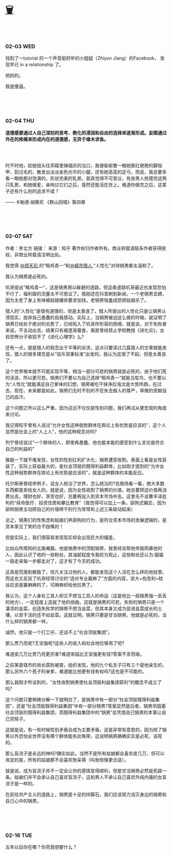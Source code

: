 # [🗑](https://yuliuu.com/BIN)

<br>

<br>

### 02-03 WED

找到了一tutorial 的一个声音挺好听的小姐姐（Zhiyun Jiang）的Facebook， 发现早已 in a relationship 了。

他妈的。

我是傻逼。

<br><br><br>

### 02-04 THU

**道德感要通过人自己深刻的思考、教化的浸润和自由的选择来逐渐形成。妄图通过外在的疼痛来形成内在的道德感，无异于缘木求鱼。**

<br>

<br>

时不时地，趁她扭头往茶碟里弹烟灰的当口，我便偷偷瞥一眼她那红艳艳的脚指甲，刮过毛的，散发出淡淡金色光华的小腿，还有她高高的足弓，而且，我总要多看一眼她那对饱满的，形状完美的乳房。我真觉得不可思议，有些男人抚摸完这两只乳房，和她做爱，亲吻过它们之后，竟然还能活在世上。难道你做完之后，这辈子还有什么别的追求不成？



—— 卡勒德·胡赛尼 《群山回唱》第四章

<br><br><br>

### 02-07 SAT

作者：李北方
链接：
来源：知乎
著作权归作者所有。商业转载请联系作者获得授权，非商业转载请注明出处。



我觉得 [@郑天玑 ](http://www.zhihu.com/people/7ecc331b2342c9aefd3e26997519ecd4)的“租鸡青一“和[@城市猎人 ](http://www.zhihu.com/people/1a40d2e99ed2e10e3738d9f47aa126bc)“人性化”对待锅男都太温和了。

我认为锅男是必死的。

叽哥提出“租鸡青一“，这是锅男用以躲避的道路，但这条道路叽哥最近也发现恐怕不行了，福利姬的流量太不可思议了。我刚还在抖音刷到新闻，一个老锅男去嫖，因为太老了身上有味被姑娘嫌弃要求加钱，老锅男恼羞成怒把姑娘杀了。

猎人的“人性化”是很有道理的，但是太善良了。猎人所提出的人性化只是让锅男认清现实，放弃自己愚蠢的自我感动。实际上，当锅男被迫这么做的时候，就证明了锅男已经处于绝对的劣势了，已经陷入了叽哥所形容的困境，就是说，对于失败者来说，不主动出击，结果只有被逐渐蚕食，美匪曾经禁止学校教授《进化论》，女权恐怖分子收拾不了《进化心理学》么?

还有一点，就是猎人的观念出于平等的诉求，这点只要读过几篇猎人的文章就能发现，猎人的很多理念是从“驳斥双重标准”出发的，我认为这很了不起，但是太善良了。

这个世界根本就不可能实现平等，相当一部分可悲的锅男就是必死的，由于他们死的活该，所以更可悲。锅男们不要以为自己选择“租鸡青一”就能当鸵鸟，也不要以为“人性化”就能满足自己爹味的幻想，锅男被吃干抹净后淘汰是大势所趋，在过去、现在、未来都是如此，锅男们无时不刻的不在失去做人的尊严，卑微的贡献自己的血汗。

这个问题之所以这么严重，因为这远不仅仅是性别问题，我们再试从更宏观的角度来讨论。

我记得知乎曾有人说过“允许女性这种弱势群体在舆论上有优势是应该的”，这个人显然是社会上的“人上人”，他的这种观念对吗?

列宁曾经说过“一个群体的人，即使再愚蠢，他也能本能的感受到什么言论是符合自己的利益的”

推敲一下就不难发现，女性的性别红利扩大化，锅男遭受收割，表面上看是女性获益了，实际上获益最大的，是社会顶层的既得利益群体，比如刚才提到的“允许女性这种弱势群体在舆论上有优势是应该的”，就是这种群体的本能反应。

托尔斯泰曾经举例子，说女人统治了世界，怎么统治的?去商场看一看，绝大多数东西都是卖给女人的。就是说，因为女性收割了锅男的价值，她总要把这价值再消费出去，理财也好，享受也好，总要再投入到资本市场中去。这里先不谈曹丰泽批判的“续命医疗、投资住房和攀比教育”（我觉得可以加上一条，舔狗式婚恋，因为舔狗锅男主动把自己的价值榨干的行为常常和上述三条联动起来）

总之，锅男们的性焦虑和姑娘们养舔狗的行为，是符合资本市场的发展逻辑的，是资本家见了笑的合不拢嘴的！

但是实际上，我们很容易发现现实却会出现巨大的偏差。

比如众所周知的北美阉猫，他是锅男中的顶配锅男，我曾经去帮他举报网暴他的人，因此认识了他的一些粉丝，其油腻程度令我叹为观止，这些粉丝还认为:猫猫一路走来每一步都走对了，这才有了今天的成功。

这真是荒唐到极致了，但凡关注过他的人，都能发现这个人活在怎么样的地狱里。而这也又反驳了叽哥经常讨论的“选对专业赢麻了”方面的内容，浙大+伯克利+硅谷应该是赢麻麻的了，可麻麻却给他拉黑了。

我认为，这个人身处工具人却又不想当工具人的命运（这是他比一般锅男强一丢丢的地方），一定程度上造就了他的扭曲。这就是锅男的可悲，失败的锅男只是一个凄凉的韭菜，创造失败学的锅男不想当韭菜，但其本身又成为促进韭菜成长的土壤，以至于活的还不如韭菜。这就证明，锅男只要是甘当锅男，他就是必死的，当什么样的锅男都一样。

诚然，他只是一个打工仔，还谈不上“社会顶层集团”。

那么贾乃亮呢?王宝强呢?这些人的收入和社会地位够用了吧?

难道皮几万比贾乃亮更厉害?难道宋喆比王宝强更有钱?答案不言而喻。

之前某直辖市的局长腐败被查，组织发现，他的九个私生子只有三个是他亲生的，那么另外六个孩子的亲爹，难道能比他更有钱有权吗?这也是不可能的。

那么我刚才所谈到的，“女性收割锅男使社会顶层利益集团获利”的概念不成立了吗?

这个问题只要稍微分解一下就明白了，是锅男中有一部分“社会顶层既得利益集团”，还是“社会顶层既得利益集团”中有一部分锅男?答案显然是后者。锅男巩固着社会顶层的既得利益集团，而既得利益集团中的“锅男”会凭借自己锅男的本事让自己完犊子。

这就是说，有一些时候性别矛盾会成为主要矛盾，这是非常有意思的，因为除了锅男以外恐怕全世界没有哪个群体能有此殊荣，这说明锅男确确实实是必死、该死的。

那么盲流子是永远的神吗?确实如此。当然不是所有姑娘都会喜欢皮几万，但可以肯定的是，所有的姑娘都不会喜欢勃呆萌（叫勃惊悚更合适）。

就是说，成为盲流子并不一定会让你的感情变得顺利，但是甘当锅男必然是死路一条。姑娘们并不会承认自己喜欢盲流子，这和男人不承认自己喜欢外纯内骚的女盲流子是一样的。

在前往共产主义的道路上，锅男是十足的绊脚石，我们应该努力消灭身边的锅男和自己心中的锅男。

<br><br><br>

### 02-16 TUE

五年以后你在哪？你究竟想要什么？

<br><br><br>



